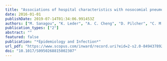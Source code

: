 ```yaml
---
title: "Associations of hospital characteristics with nosocomial pneumonia after cardiac surgery can impact on standardized infection rates"
date: 2016-01-01
publishDate: 2019-07-14T01:34:06.991453Z
authors: ["M. Sanagou", "K. Leder", "A. C. Cheng", "D. Pilcher", "C. M. Reid", "R. Wolfe"]
publication_types: ["2"]
abstract: ""
featured: false
publication: "*Epidemiology and Infection*"
url_pdf: "https://www.scopus.com/inward/record.uri?eid=2-s2.0-84943789230&doi=10.1017%2fS0950268815002307&partnerID=40&md5=56726efc44e11da1218b2408115a0137 https://www.cambridge.org/core/services/aop-cambridge-core/content/view/1E63F4572CDD6A140CE386E90E7ACC59/S0950268815002307a.pdf/div-class-title-associations-of-hospital-characteristics-with-nosocomial-pneumonia-after-cardiac-surgery-can-impact-on-standardized-infection-rates-div.pdf"
doi: "10.1017/S0950268815002307"
---
```


